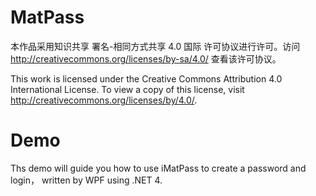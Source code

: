 MatPass
=======
本作品采用知识共享 署名-相同方式共享 4.0 国际 许可协议进行许可。访问 http://creativecommons.org/licenses/by-sa/4.0/ 查看该许可协议。

This work is licensed under the Creative Commons Attribution 4.0 International License. To view a copy of this license, visit http://creativecommons.org/licenses/by/4.0/.

Demo
====
Ths demo will guide you how to use iMatPass to create a password and login， written by WPF using .NET 4.